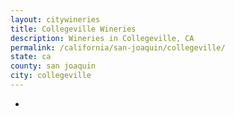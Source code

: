 ```yaml
---
layout: citywineries
title: Collegeville Wineries
description: Wineries in Collegeville, CA
permalink: /california/san-joaquin/collegeville/
state: ca
county: san joaquin
city: collegeville
---
```

-
